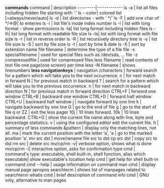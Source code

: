 **commands**
  command  | description
  ---------|-------------
ls -a 	| list all files including hidden file starting with '.'
ls --color| 	colored list [=always/never/auto]
ls -d |	list directories - with ' */'
ls -F |	add one char of */=>@| to enteries
ls -i |	list file's inode index number
ls -l |	list with long format - show permissions
ls -la| 	list long format including hidden files
ls -lh| 	list long format with readable file size
ls -ls| 	list with long format with file size
ls -r |	list in reverse order
ls -R |	list recursively directory tree
ls -s |	list file size
ls -S |	sort by file size
ls -t |	sort by time & date
ls -X |	sort by extension name
file filename | determine the type of a file
file -s specialfilename | used for special files such as /dev/sda, ...
file -z compressedfile | used for compressed files
less filename | read contents of text file one page(one screen) per time
less -N filename | shows linenumbers
**less navigationkeys** | navigation
/*characters*  | forward search for a pattern which will take you to the next occurrence.
n  | for next match in forward
N | for previous match in backward
? | search for a pattern which will take you to the previous occurrence.
n | for next match in backward direction
N | for previous match in forward direction
CTRL+F | forward one window
CTRL+B | backward one window
CTRL+D | forward half window
CTRL+U | backward half window
j | navigate forward by one line
k | navigate backward by one line
G | go to the end of file
g | go to the start of file
q or ZZ | exit the less pager
10j | 10 lines forward.
10k | 10 lines backward.
CTRL+G | show the current file name along with line, byte and percentage statistics.
v | using the configured editor edit the current file.
h | summary of less commands
&pattern | display only the matching lines, not all.
ma | mark the current position with the letter ‘a’,
'a | go to the marked position ‘a’.
mv src dst | move/rename file src to dst 
cp src dst | copy src to dst
rm src | delete src
mv/cp/rm -v| verbose option, shows what is done
mv/cp/rm -i| interactive option, asks for confirmation 
type cmd | command's type: executable, shell built-in, shell function, alias
which executable| show executable's location
help cmd | get help for shell built-in command
cmd --help | usage information on command
man cmd | display manual page
apropos searchterm | shows list of manpages related to searchterm
whatis cmd | brief description of command
info cmd | GNU only, alternative to man pages
